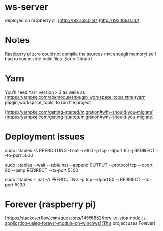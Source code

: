 # ws-server

deployed on raspberry pi: [http://192.168.0.14/](http://192.168.0.14/)

# Notes

Raspberry pi zero could not compile the sources (not enough memory) so I had to commit the build files. Sorry Github !

# Yarn

You'll need Yarn version > 3 as welle as [https://yarnpkg.com/api/modules/plugin_workspace_tools.html](yarn plugin_workspace_tools) to run the project

[https://yarnpkg.com/getting-started/migration#why-should-you-migrate](https://yarnpkg.com/getting-started/migration#why-should-you-migrate)


# Deployment issues

sudo iptables -A PREROUTING -t nat -i eth0 -p tcp --dport 80 -j REDIRECT --to-port 5000

sudo iptables --wait --table nat --append OUTPUT --protocol tcp --dport 80 --jump REDIRECT --to-port 5000

sudo iptables -t nat -A PREROUTING -p tcp --dport 80 -j REDIRECT --to-port 5000

# Forever (raspberry pi)

[https://stackoverflow.com/questions/14556852/how-to-stop-node-js-application-using-forever-module-on-windows](This project uses Forever)